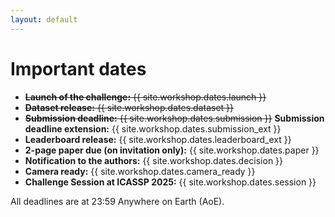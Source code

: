 ```yaml
---
layout: default
---
```


# Important dates

* <del>**Launch of the challenge:** {{ site.workshop.dates.launch }}</del>
* <del>**Dataset release:** {{ site.workshop.dates.dataset }}</del>
* <del>**Submission deadline:** {{ site.workshop.dates.submission }}</del> **Submission deadline extension:** {{ site.workshop.dates.submission_ext }}
* **Leaderboard release:** {{ site.workshop.dates.leaderboard_ext }}
* **2-page paper due (on invitation only):** {{ site.workshop.dates.paper }}
* **Notification to the authors:** {{ site.workshop.dates.decision }}
* **Camera ready:** {{ site.workshop.dates.camera_ready }}
* **Challenge Session at ICASSP 2025:** {{ site.workshop.dates.session }}

All deadlines are at 23:59 Anywhere on Earth (AoE).

